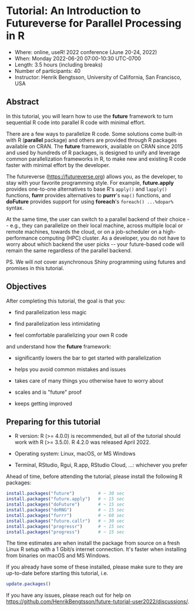 # Tutorial: An Introduction to Futureverse for Parallel Processing in R

* Where: online, useR! 2022 conference (June 20-24, 2022)
* When: Monday 2022-06-20 07:00-10:30 UTC-0700
* Length: 3.5 hours (including breaks)
* Number of participants: 40
* Instructor: Henrik Bengtsson, University of California, San Francisco, USA

## Abstract

In this tutorial, you will learn how to use the **future** framework to turn sequential R code into parallel R code with minimal effort. 

There are a few ways to parallelize R code. Some solutions come built-in with R (**parallel** package) and others are provided through R packages available on CRAN. The **future** framework, available on CRAN since 2015 and used by hundreds of R packages, is designed to unify and leverage common parallelization frameworks in R, to make new and existing R code faster with minimal effort by the developer.

The futureverse (<https://futureverse.org>) allows you, as the developer, to stay with your favorite programming style. For example, **future.apply** provides one-to-one alternatives to base R's `apply()` and `lapply()` functions, **furrr** provides alternatives to **purrr**'s `map()` functions, and **doFuture** provides support for using **foreach**'s `foreach() ...%dopar%` syntax. 

At the same time, the user can switch to a parallel backend of their choice -- e.g., they can parallelize on their local machine, across multiple local or remote machines, towards the cloud, or on a job-scheduler on a high-performance computing (HPC) cluster. As a developer, you do not have to worry about which backend the user picks -- your future-based code will remain the same regardless of the parallel backend.

PS. We will _not_ cover asynchronous Shiny programming using futures and promises in this tutorial.


## Objectives

After completing this tutorial, the goal is that you:

* find parallelization less magic

* find parallelization less intimidating

* feel comfortable parallelizing your own R code

and understand how the **future** framework:

* significantly lowers the bar to get started with parallelization

* helps you avoid common mistakes and issues

* takes care of many things you otherwise have to worry about

* scales and is "future" proof

* keeps getting improved


## Preparing for this tutorial

* R version: R (>= 4.0.0) is recommended, but all of the tutorial should work with R (>= 3.5.0). R 4.2.0 was released April 2022.

* Operating system: Linux, macOS, or MS Windows

* Terminal, RStudio, Rgui, R.app, RStudio Cloud, ...: whichever you prefer


Ahead of time, before attending the tutorial, please install the following R packages:

```r
install.packages("future")         # ~ 30 sec
install.packages("future.apply")   # ~ 15 sec
install.packages("doFuture")       # ~ 15 sec
install.packages("doRNG")          # ~ 15 sec
install.packages("furrr")          # ~ 60 sec
install.packages("future.callr")   # ~ 30 sec
install.packages("progressr")      # ~ 15 sec
install.packages("progress")       # ~ 15 sec
```

The time estimates are when install the package from source on a fresh Linux R setup with a 1 Gbit/s internet connection.  It's faster when installing from binaries on macOS and MS Windows.

If you already have some of these installed, please make sure to they are up-to-date before starting this tutorial, i.e.

```r
update.packages()
```

If you have any issues, please reach out for help on <https://github.com/HenrikBengtsson/future-tutorial-user2022/discussions/>.
